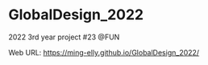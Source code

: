 # GlobalDesign_2022
2022 3rd year project #23 @FUN

Web URL: https://ming-elly.github.io/GlobalDesign_2022/
